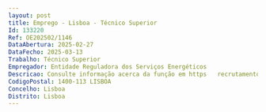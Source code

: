 ```yaml
--- 
layout: post
title: Emprego - Lisboa - Técnico Superior
Id: 133220
Ref: OE202502/1146
DataAbertura: 2025-02-27
DataFecho: 2025-03-13
Trabalho: Técnico Superior
Empregador: Entidade Reguladora dos Serviços Energéticos
Descricao: Consulte informação acerca da função em https   recrutamento.erse.pt
CodigoPostal: 1400-113 LISBOA
Concelho: Lisboa
Distrito: Lisboa
--- 
```

